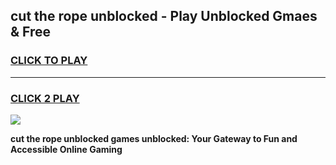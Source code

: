 
## cut the rope unblocked - Play Unblocked Gmaes & Free
<h3>
<a href="https://news.freeplayer.one?title=cut_the_rope_unblocked&ref=16F">CLICK TO PLAY</a></h3>
<hr>

<h3>
<a href="https://news.freeplayer.one?title=cut_the_rope_unblocked&ref=16F">CLICK 2 PLAY</a>
  
</h3>

<a href="https://news.freeplayer.one?title=cut_the_rope_unblocked&ref=16F/"><img src="https://clearcache.store/games.png"></a>


**cut the rope unblocked games unblocked: Your Gateway to Fun and Accessible Online Gaming**
